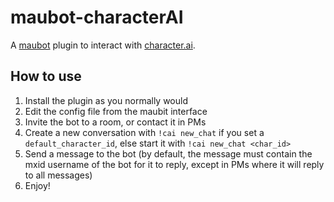 # maubot-characterAI

A [maubot](https://github.com/maubot/maubot) plugin to interact with [character.ai](https://character.ai).

## How to use
1. Install the plugin as you normally would
2. Edit the config file from the maubit interface
3. Invite the bot to a room, or contact it in PMs
4. Create a new conversation with `!cai new_chat` if you set a `default_character_id`, else start it with `!cai new_chat <char_id>`
5. Send a message to the bot (by default, the message must contain the mxid username of the bot for it to reply, except in PMs where it will reply to all messages)
6. Enjoy!